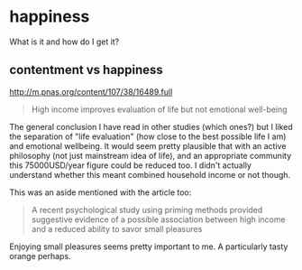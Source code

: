 # happiness

What is it and how do I get it?

## contentment vs happiness

http://m.pnas.org/content/107/38/16489.full

> High income improves evaluation of life but not emotional well-being

The general conclusion I have read in other studies (which ones?) but I liked the separation of "life evaluation" (how close to the best possible life I am) and emotional wellbeing. It would seem pretty plausible that with an active philosophy (not just mainstream idea of life), and an appropriate community this 75000USD/year figure could be reduced too. I didn't actually understand whether this meant combined household income or not though. 

This was an aside mentioned with the article too:

> A recent psychological study using priming methods provided suggestive evidence of a possible association between high income and a reduced ability to savor small pleasures

Enjoying small pleasures seems pretty important to me. A particularly tasty orange perhaps.
